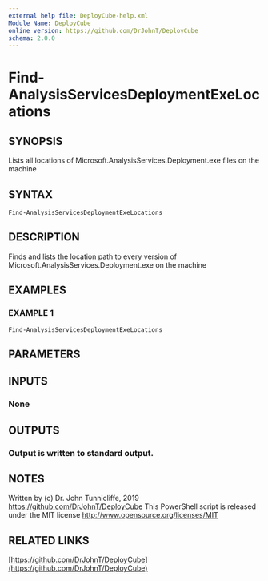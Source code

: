 ```yaml
---
external help file: DeployCube-help.xml
Module Name: DeployCube
online version: https://github.com/DrJohnT/DeployCube
schema: 2.0.0
---
```


# Find-AnalysisServicesDeploymentExeLocations

## SYNOPSIS
Lists all locations of Microsoft.AnalysisServices.Deployment.exe files on the machine

## SYNTAX

```
Find-AnalysisServicesDeploymentExeLocations
```

## DESCRIPTION
Finds and lists the location path to every version of Microsoft.AnalysisServices.Deployment.exe on the machine

## EXAMPLES

### EXAMPLE 1
```
Find-AnalysisServicesDeploymentExeLocations
```

## PARAMETERS

## INPUTS

### None
## OUTPUTS

### Output is written to standard output.
## NOTES
Written by (c) Dr.
John Tunnicliffe, 2019 https://github.com/DrJohnT/DeployCube
This PowerShell script is released under the MIT license http://www.opensource.org/licenses/MIT

## RELATED LINKS

[https://github.com/DrJohnT/DeployCube](https://github.com/DrJohnT/DeployCube)

